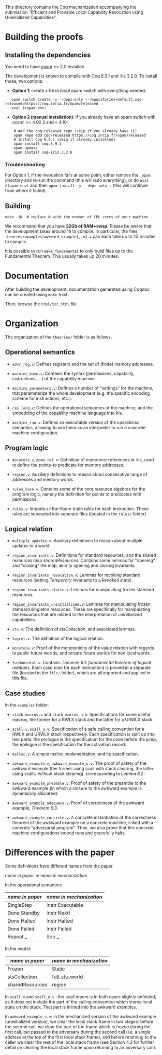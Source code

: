 This directory contains the Coq mechanization accompanying the submission
"Efficient and Provable Local Capability Revocation using Uninitialized
Capabilities".

# Building the proofs

## Installing the dependencies

You need to have [opam](https://opam.ocaml.org/) >= 2.0 installed.

The development is known to compile with Coq 8.9.1 and Iris 3.2.0. To install
those, two options:

- **Option 1**: create a fresh *local* opam switch with everything needed:

```
   opam switch create -y --deps-only --repositories=default,coq-released=https://coq.inria.fr/opam/released .
   eval $(opam env)
```

- **Option 2 (manual installation)**: if you already have an opam switch with
  ocaml >= 4.02.3 and < 4.10:

```
    # Add the coq-released repo (skip if you already have it)
    opam repo add coq-released https://coq.inria.fr/opam/released
    # Install Coq 8.9.1 (skip if already installed)
    opam install coq.8.9.1
    opam update
    opam install coq-iris.3.2.0
```

### Troubleshooting

For Option 1, if the invocation fails at some point, either remove the `_opam`
directory and re-run the command (this will redo everything), or do `eval $(opam
env)` and then `opam install -y --deps-only .` (this will continue from where it
failed).

## Building

```
make -jN  # replace N with the number of CPU cores of your machine
```

We recommend that you have **32Gb of RAM+swap**. Please be aware that the
development takes around 1h to compile. In particular, the files
`theories/examples/awkward_example{,_u}.v` can each take up to 25 minutes to
compile.

It is possible to run `make fundamental` to only build files up to the
Fundamental Theorem. This usually takes up 20 minutes.

# Documentation

After building the development, documentation generated using Coqdoc can be
created using `make html`. 

Then, browse the `html/toc.html` file.

# Organization

The organization of the `theories/` folder is as follows.

## Operational semantics

- `addr_reg.v`: Defines registers and the set of (finite) memory addresses.

- `machine_base.v`: Contains the syntax (permissions, capability, instructions,
  ...) of the capability machine.

- `machine_parameters.v`: Defines a number of "settings" for the machine, that
  parameterize the whole development (e.g. the specific encoding scheme for
  instructions, etc.).

- `cap_lang.v`: Defines the operational semantics of the machine, and the
  embedding of the capability machine language into Iris.

- `machine_run.v`: Defines an executable version of the operational semantics,
  allowing to use them as an interpreter to run a concrete machine
  configuration.

## Program logic

- `monocmra.v`, `mono_ref.v`: Definition of monotonic references in Iris, used
  to define the points-to predicate for memory addresses.

- `region.v`: Auxiliary definitions to reason about consecutive range of
  addresses and memory words.

- `rules_base.v`: Contains some of the core resource algebras for the program
  logic, namely the definition for points to predicates with permissions.

- `rules.v`: Imports all the Hoare triple rules for each instruction. These
  rules are separated into separate files (located in the `rules/` folder).

## Logical relation

- `multiple_updates.v`: Auxiliary definitions to reason about multiple updates
  to a world.

- `region_invariants.v`: Definitions for standard resources, and the shared
  resources map *sharedResources*. Contains some lemmas for "opening" and
  "closing" the map, akin to opening and closing invariants.

- `region_invariants_revocation.v`: Lemmas for revoking standard resources
  (setting *Temporary* invariants to a *Revoked* state).

- `region_invariants_static.v`: Lemmas for manipulating frozen standard
  resources.

- `region_invariants_uninitialized.v`: Lemmas for manipulating frozen standard
  singleton resources. These are specifically for manipulating the resources
  that are related to the interpretation of uninitialized capabilities.

- `sts.v`: The definition of *stsCollection*, and associated lemmas.

- `logrel.v`: The definition of the logical relation.

- `monotone.v`: Proof of the monotonicity of the value relation with regards to
  public future worlds, and private future worlds for non local words.

- `fundamental.v`: Contains *Theorem 6.1: fundamental theorem of logical
  relations*. Each case (one for each instruction) is proved in a separate file
  (located in the `ftlr/` folder), which are all imported and applied in this
  file.

## Case studies

In the `examples` folder:

- `stack_macros.v` and `stack_macros_u.v`: Specifications for some useful
  macros, the former for a RWLX stack and the latter for a URWLX stack.

- `scall.v`, `scall_u.v`: Specification of a safe calling convention for a RWLX
  and URWLX stack respectively. Each specification is split up into two parts:
  the prologue is the specification for the code before the jump, the epilogue
  is the specification for the activation record.

- `malloc.v`: A simple malloc implementation, and its specification.

- `awkward_example.v`, `awkward_example_u.v`: The proof of safety of the awkward
  example (the former using scall with stack clearing, the latter using scallU
  without stack clearing), corresponding to *Lemma 6.2*.

- `awkward_example_preamble.v`: Proof of safety of the preamble to the awkward
  example (in which a closure to the awkward example is dynamically allocated).

- `awkward_example_adequacy.v`: Proof of correctness of the awkward example,
  *Theorem 6.3*.

- `awkward_example_concrete.v`: A concrete instantiation of the correctness
  theorem of the awkward example on a concrete machine, linked with a concrete
  "adversarial program". Then, we also prove that this concrete machine
  configurations indeed runs and gracefully halts.


# Differences with the paper

Some definitions have different names from the paper.

*name in paper => name in mechanization*

In the operational semantics:

| *name in paper*   | *name in mechanization*   |
|-------------------|---------------------------|
| SingleStep        | Instr Executable          |
| Done Standby      | Instr NextI               |
| Done Halted       | Instr Halted              |
| Done Failed       | Instr Failed              |
| Repeat _          | Seq _                     |

In the model:

| *name in paper* | *name in mechanization* |
|-----------------|-------------------------|
| Frozen          | Static                  |
| stsCollection   | full_sts_world          |
| sharedResources | region                  |

In `scall.v` and `scall_u.v` : the scall macro is in both cases slightly unfolded, as it does not include the part of the calling convention which stores local state on the stack. That part is inlined into the awkward examples. 

In `awkward_example_u.v`: in the mechanized version of the awkward example (uninitialized version), we clear the local stack frame in two stages: before the second call, we clear the part of the frame which is frozen during the first call, but passed to the adversary during the second call (i.e. a single address at the top of the first local stack frame), and before returning to the caller we clear the rest of the local stack frame (see Section 4.2 for further detail on clearing the local stack frame upon returning to an adversary call). 